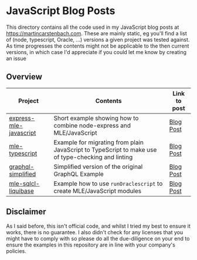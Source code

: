 # JavaScript Blog Posts

This directory contains all the code used in my JavaScript blog posts at <https://martincarstenbach.com>. These are mainly static, eg you'll find a list of (node, typescript, Oracle, ...) versions a given project was tested against. As time progresses the contents might not be applicable to the then current versions, in which case I'd appreciate if you could let me know by creating an issue

## Overview

| Project | Contents | Link to post | 
| -- | -- | -- |
| [express-mle-javascript](./express-mle-javascript/readme.md) | Short example showing how to combine node-express and MLE/JavaScript | [Blog Post](https://martincarstenbach.com/2025/01/17/node-express-mle-javascript-example/) |
| [mle-typescript](./mle-typescript/README.md) | Example for migrating from plain JavaScript to TypeScript to make use of type-checking and linting | [Blog Post](https://martincarstenbach.com/2023/07/04/linting-mle-javascript-modules-in-continuous-integration-pipelines/) |
| [graphql-simplified](./graphql-simplified/README.md) | Simplified version of the original GraphQL Example | [Blog Post](https://martincarstenbach.com/2024/06/06/creating-a-graphql-endpoint-within-the-database-redux/) |
| [mle-sqlcl-liquibase](./mle-sqlcl-liquibase/readme.md) | Example how to use `runOraclescript` to create MLE/JavaScript modules | [Blog Post](https://martincarstenbach.com/2024/08/15/create-mle-javascript-modules-using-liquibase/) |

## Disclaimer

As I said before, this isn't official code, and whilst I tried my best to ensure it works, there is no guarantee. I also didn't check for any licenses that you might have to comply with so please do all the due-diligence on your end to ensure the examples in this repository are in line with your company's policies.